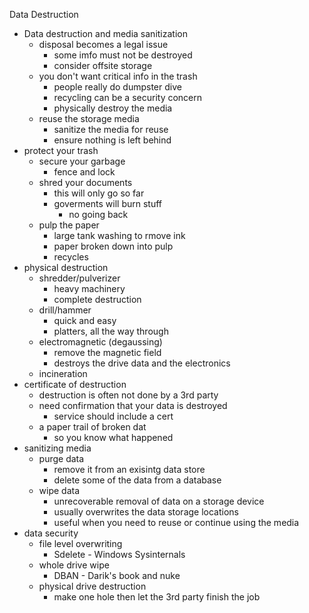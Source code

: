Data Destruction 

* Data destruction and media sanitization 
	* disposal becomes a legal issue 
		* some imfo must not be destroyed 
		* consider offsite storage 
	* you don't want critical info in the trash
		* people really do dumpster dive 
		* recycling can be a security concern 
		* physically destroy the media
	* reuse the storage media 
		* sanitize the media for reuse 
		* ensure nothing is left behind 
* protect your trash 
	* secure your garbage 
		* fence and lock 
	* shred your documents 
		* this will only go so far 
		* goverments will burn stuff 
			* no going back 
	* pulp the paper 
		* large tank washing to rmove ink 
		* paper broken down into pulp
		* recycles 
* physical destruction 
	* shredder/pulverizer 
		* heavy machinery 
		* complete destruction 
	* drill/hammer 
		* quick and easy 
		* platters, all the way through
	* electromagnetic (degaussing)
		* remove the magnetic field 
		* destroys the drive data and the electronics 
	* incineration 
* certificate of destruction 
	* destruction is often not done by a 3rd party 
	* need confirmation that your data is destroyed 
		* service should include a cert
	* a paper trail of broken dat 
		* so you know what happened 
* sanitizing media 
	* purge data 
		* remove it from an exisintg data store 
		* delete some of the data from a database 
	* wipe data 
		* unrecoverable removal of data on a storage device 
		* usually overwrites the data storage locations 
		* useful when you need to reuse or continue using the media 
* data security 
	* file level overwriting 
		* Sdelete - Windows Sysinternals 
	* whole drive wipe 
		* DBAN - Darik's book and nuke 
	* physical drive destruction 
		* make one hole then let the 3rd party finish the job 